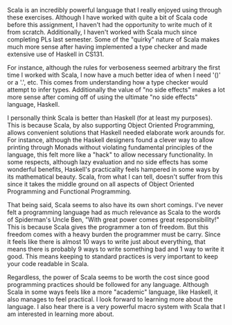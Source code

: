 
Scala is an incredibly powerful language that I really enjoyed using through 
these exercises. Although I have worked with quite a bit of Scala code before
this assignment, I haven't had the opportunity to write much of it from 
scratch. Additionally, I haven't worked with Scala much since completing PLs
last semester. Some of the "quirky" nature of Scala makes much more sense after
having implemented a type checker and made extensive use of Haskell in CS131.

For instance, although the rules for verboseness seemed arbitrary the first
time I worked with Scala, I now have a much better idea of when I need '()' or
a '.', etc. This comes from understanding how a type checker would attempt to
infer types. Additionally the value of "no side effects" makes a lot more sense
after coming off of using the ultimate "no side effects" language, Haskell.

I personally think Scala is better than Haskell (for at least
my purposes). This is because Scala, by also supporting Object Oriented
Programming, allows convenient solutions that Haskell needed elaborate work
arounds for. For instance, although the Haskell designers found a clever way
to allow printing through Monads without violating fundamental principles of
the language, this felt more like a "hack" to allow necessary functionality.
In some respects, although lazy evaluation and no side effects has some
wonderful benefits, Haskell's practicality feels hampered in some ways by its
mathematical beauty. Scala, from what I can tell, doesn't suffer from this
since it takes the middle ground on all aspects of Object Oriented Programming
and Functional Programming.

That being said, Scala seems to also have its own short comings. I've never
felt a programming language had as much relevance as Scala to the words
of Spiderman's Uncle Ben, "With great power comes great responsibility!" This
is because Scala gives the programmer a ton of freedom. But this freedom comes
with a heavy burden the programmer must be carry. Since it feels like there
is almost 10 ways to write just about everything, that means there is probably
9 ways to write something bad and 1 way to write it good. This means keeping
to standard practices is very important to keep your code readable in Scala.

Regardless, the power of Scala seems to be worth the cost since good 
programming practices should be followed for any language. Although Scala
in some ways feels like a more "academic" language, like Haskell, it
also manages to feel practical. I look forward to learning more about the
language. I also hear there is a very powerful macro system with Scala
that I am interested in learning more about.